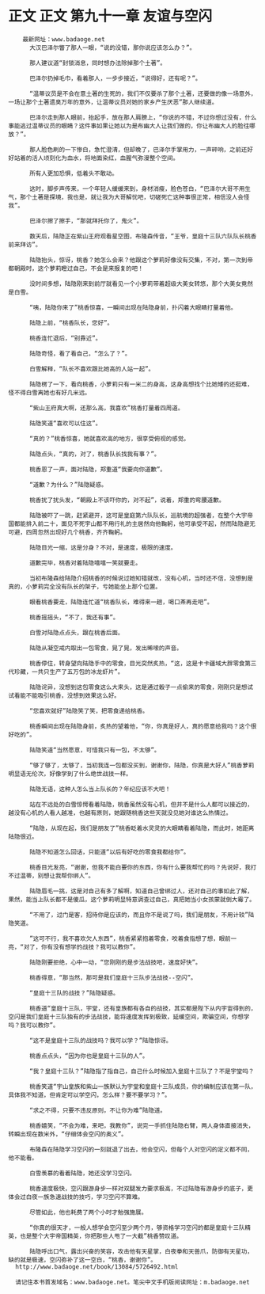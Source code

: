 # 正文 正文 第九十一章 友谊与空闪
        最新网址：www.badaoge.net
          大汉巴泽尔瞥了那人一眼，“说的没错，那你说应该怎么办？”。
      
          那人建议道“封锁消息，同时想办法除掉那个土著”。
      
          巴泽尔扔掉毛巾，看着那人，一步步接近，“说得好，还有呢？”。
      
          “温蒂议员是不会在意土著的生死的，我们不仅要杀了那个土著，还要做的像一场意外，一场让那个土著遗臭万年的意外，让温蒂议员对她的家乡产生厌恶”那人继续道。
      
          巴泽尔走到那人眼前，抬起手，放在那人肩膀上，“你说的不错，不过你想过没有，什么事能逃过温蒂议员的眼睛？这件事如果让她以为是布幽大人让我们做的，你让布幽大人的脸往哪放？”。
      
          那人脸色刷的一下惨白，急忙澄清，但却晚了，巴泽尔手掌用力，一声砰响，之前还好好站着的活人顷刻化为血水，将地面染红，血腥气弥漫整个空间。
      
          所有人更加恐惧，低着头不敢动。
      
          这时，脚步声传来，一个年轻人缓缓来到，身材消瘦，脸色苍白，“巴泽尔大哥不用生气，那个土著是探境，我也是，就让我为大哥解忧吧，切磋死亡这种事很正常，相信没人会怪我”。
      
          巴泽尔擦了擦手，“那就拜托你了，鬼火”。
      
          数天后，陆隐正在紫山王府观看星空图，布隆森传音，“王爷，皇庭十三队六队队长桃香前来拜访”。
      
          陆隐抬头，惊讶，桃香？她怎么会来？他跟这个萝莉好像没有交集，不对，第一次到帝都朝殿时，这个萝莉瞪过自己，不会是来报复的吧！
      
          没时间多想，陆隐刚来到前厅就看见一个小萝莉带着超级大美女转悠，那个大美女竟然是白雪。
      
          “咦，陆隐你来了”桃香惊喜，一瞬间出现在陆隐身前，扑闪着大眼睛打量着他。
      
          陆隐上前，“桃香队长，您好”。
      
          桃香连忙退后，“别靠近”。
      
          陆隐奇怪，看了看自己，“怎么了？”。
      
          白雪解释，“队长不喜欢跟比她高的人站一起”。
      
          陆隐楞了一下，看向桃香，小萝莉只有一米二的身高，这身高想找个比她矮的还挺难，怪不得白雪离她也有好几米远。
      
          “紫山王府真大啊，还那么高，我喜欢”桃香打量着四周道。
      
          陆隐笑道“喜欢可以住这”。
      
          “真的？”桃香惊喜，她就喜欢高的地方，很享受俯视的感觉。
      
          陆隐点头，“真的，对了，桃香队长找我有事？”。
      
          桃香恩了一声，面对陆隐，郑重道“我要向你道歉”。
      
          “道歉？为什么？”陆隐疑惑。
      
          桃香扰了扰头发，“朝殿上不该吓你的，对不起”，说着，郑重的弯腰道歉。
      
          陆隐被吓了一跳，赶紧避开，这可是皇庭第六队队长，巡航境的超强者，在整个大宇帝国都能排入前二十，面见不死宇山都不用行礼的主居然向他鞠躬，他可承受不起，然而陆隐避无可避，四周忽然出现好几个桃香，齐齐鞠躬。
      
          陆隐目光一缩，这是分身？不对，是速度，极限的速度。
      
          道歉完毕，桃香对着陆隐嘻嘻一笑就要走。
      
          当初布隆森给陆隐介绍桃香的时候说过她知错就改，没有心机，当时还不信，没想到是真的，小萝莉完全没有队长的架子，亏她能坐上那个位置。
      
          眼看桃香要走，陆隐连忙道“桃香队长，难得来一趟，喝口茶再走吧”。
      
          桃香摇摇头，“不了，我还有事”。
      
          白雪对陆隐点点头，跟在桃香后面。
      
          陆隐从凝空戒内取出一包零食，晃了晃，发出晞嗦的声音。
      
          桃香停住，转身望向陆隐手中的零食，目光突然炙热，“这，这是卡卡疆域大胖零食第三代珍藏，一共只生产了五万包的冰龙虾片”。
      
          陆隐诧异，没想到这包零食这么大来头，这是通过骰子一点偷来的零食，刚刚只是想试试看能不能吸引桃香，没想到效果这么好。
      
          “您喜欢就好”陆隐笑了笑，把零食递给桃香。
      
          桃香瞬间出现在陆隐身前，炙热的望着他，“你，你真是好人，真的愿意给我吗？这个很好吃的”。
      
          陆隐笑道“当然愿意，可惜我只有一包，不太够”。
      
          “够了够了，太够了，当初我连一包都没买到，谢谢你，陆隐，你真是大好人”桃香萝莉明显语无伦次，好像学到了什么绝世战技一样。
      
          陆隐无语，这种人怎么当上队长的？年纪应该不大吧！
      
          站在不远处的白雪惊愕看着陆隐，桃香虽然没有心机，但并不是什么人都可以接近的，越没有心机的人看人越准，也越有原则，她跟随桃香这些天就没见她对谁这么热情过。
      
          “陆隐，从现在起，我们是朋友了”桃香眨着水灵灵的大眼睛看着陆隐，而此时，她距离陆隐很近。
      
          陆隐不知道怎么回话，只能道“以后有好吃的零食我都给你”。
      
          桃香目光发亮，“谢谢，但我不能白要你的东西，你有什么要我帮忙的吗？先说好，我打不过温蒂，别想让我帮你绑人”。
      
          陆隐眉毛一挑，这是对自己有多了解啊，知道自己曾绑过人，还对自己的事如此了解，果然，能当上队长都不是傻瓜，这个萝莉明显特意调查过自己，真把她当小女孩蒙就倒大霉了。
      
          “不用了，过门是客，招待你是应该的，而且你不是说了吗，我们是朋友，不用计较”陆隐笑道。
      
          ”这可不行，我不喜欢欠人东西”，桃香紧紧抱着零食，咬着食指想了想，眼前一亮，“对了，你有没有想学的战技？我可以教你”。
      
          陆隐刚要拒绝，心中一动，“您刚刚的是步法战技吧，速度好快”。
      
          桃香得意，“那当然，那可是我们皇庭十三队步法战技--空闪”。
      
          “皇庭十三队的战技？”陆隐疑惑。
      
          桃香道“皇庭十三队，宇堂，还有皇族都有各自的战技，其实都是陛下从内宇宙得到的，空闪是我们皇庭十三队独有的步法战技，能将速度发挥到极致，延缓空间，欺骗空间，你想学吗？我可以教你”。
      
          “这不是皇庭十三队的战技吗？我可以学？”陆隐惊讶。
      
          桃香点点头，“因为你也是皇庭十三队的人”。
      
          “我？皇庭十三队？”陆隐指了指自己，自己什么时候加入皇庭十三队了？不是宇堂吗？
      
          桃香笑道“宇山皇族和紫山一族默认为宇堂和皇庭十三队成员，你的编制应该在第一队，具体我不知道，但肯定可以学空闪，怎么样？要不要学习？”。
      
          “求之不得，只要不违反原则，不让你为难”陆隐道。
      
          桃香嬉笑，“不会为难，来吧，我教你”，说完一手抓住陆隐右臂，两人身体直接消失，转瞬出现在数米外，“仔细体会空闪的奥义”。
      
          布隆森在陆隐学习空闪的一刻就退了出去，他会空闪，但每个人对空闪的定义都不同，他不能看。
      
          白雪羡慕的看着陆隐，她还没学习空闪。
      
          桃香速度极快，空闪跟游身步一样对双腿发力要求极高，不过陆隐有游身步的底子，更体会过白夜一族急速战技的技巧，学习空闪不算难。
      
          尽管如此，他也耗费了两个小时才勉强施展。
      
          “你真的很天才，一般人想学会空闪至少两个月，够资格学习空闪的都是皇庭十三队精英，也是整个大宇帝国精英，你把那些人甩了一大截”桃香赞叹道。
      
          陆隐呼出口气，露出兴奋的笑容，攻击他有天星掌，白夜拳和天兽爪，防御有天星功，缺的就是极速，空闪弥补了这一空白，“桃香，谢谢你”。
      http://www.badaoge.net/book/13084/5726492.html
      
      请记住本书首发域名：www.badaoge.net。笔尖中文手机版阅读网址：m.badaoge.net